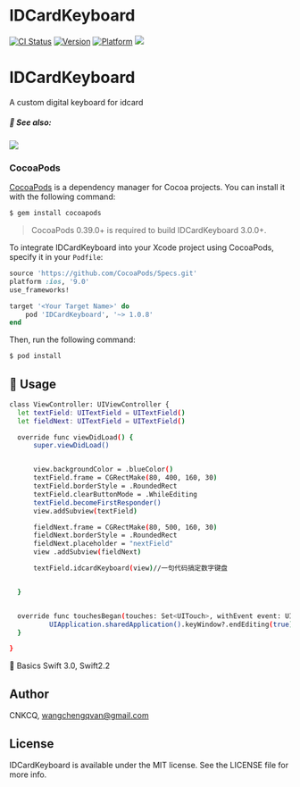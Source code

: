 
# IDCardKeyboard
[![CI Status](http://img.shields.io/travis/kishikawakatsumi/IDCardKeyboard.svg?style=flat)](https://travis-ci.org/kishikawakatsumi/IDCardKeyboard)
[![Version](https://img.shields.io/cocoapods/v/IDCardKeyboard.svg?style=flat)](http://cocoadocs.org/docsets/IDCardKeyboard)
[![Platform](https://img.shields.io/cocoapods/p/IDCardKeyboard.svg?style=flat)](http://cocoadocs.org/docsets/IDCardKeyboard)
![](https://camo.githubusercontent.com/7d97f558ccb8751e27fa65eeee94047955eba100/68747470733a2f2f63646e2d696d616765732d312e6d656469756d2e636f6d2f6d61782f313630302f312a7861666332716159644d375a4f68655957614d6d51412e706e67)
# IDCardKeyboard
A custom digital keyboard for idcard
##### :eyes: See also:
![](http://7xslr9.com1.z0.glb.clouddn.com/IDCardKeyboard.gif)
### CocoaPods

[CocoaPods](http://cocoapods.org) is a dependency manager for Cocoa projects. You can install it with the following command:

```bash
$ gem install cocoapods
```

> CocoaPods 0.39.0+ is required to build IDCardKeyboard 3.0.0+.

To integrate IDCardKeyboard into your Xcode project using CocoaPods, specify it in your `Podfile`:

```ruby
source 'https://github.com/CocoaPods/Specs.git'
platform :ios, '9.0'
use_frameworks!

target '<Your Target Name>' do
    pod 'IDCardKeyboard', '~> 1.0.8'
end
```

Then, run the following command:

```bash
$ pod install
```

## :book: Usage
  ``` bash
  class ViewController: UIViewController {
    let textField: UITextField = UITextField()
    let fieldNext: UITextField = UITextField()

    override func viewDidLoad() {
        super.viewDidLoad()


        view.backgroundColor = .blueColor()
        textField.frame = CGRectMake(80, 400, 160, 30)
        textField.borderStyle = .RoundedRect
        textField.clearButtonMode = .WhileEditing
        textField.becomeFirstResponder()
        view.addSubview(textField)

        fieldNext.frame = CGRectMake(80, 500, 160, 30)
        fieldNext.borderStyle = .RoundedRect
        fieldNext.placeholder = "nextField"
        view .addSubview(fieldNext)

        textField.idcardKeyboard(view)//一句代码搞定数字键盘


    }


    override func touchesBegan(touches: Set<UITouch>, withEvent event: UIEvent?) {
            UIApplication.sharedApplication().keyWindow?.endEditing(true)
    }

}

  ```

  :key: Basics  Swift 3.0, Swift2.2
## Author

CNKCQ, wangchengqvan@gmail.com
## License

IDCardKeyboard is available under the MIT license. See the LICENSE file for more info.

